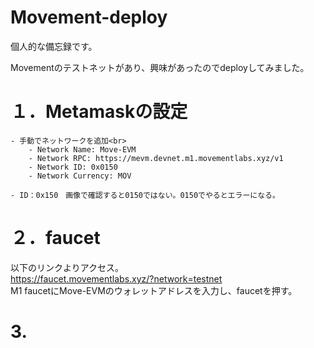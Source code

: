 # Movement-deploy

個人的な備忘録です。

Movementのテストネットがあり、興味があったのでdeployしてみました。

# １．Metamaskの設定
    - 手動でネットワークを追加<br>
        - Network Name: Move-EVM
        - Network RPC: https://mevm.devnet.m1.movementlabs.xyz/v1
        - Network ID: 0x0150
        - Network Currency: MOV

    - ID：0x150　画像で確認すると0150ではない。0150でやるとエラーになる。

# ２．faucet
以下のリンクよりアクセス。<br>
<https://faucet.movementlabs.xyz/?network=testnet><br>
M1 faucetにMove-EVMのウォレットアドレスを入力し、faucetを押す。

# 3.
